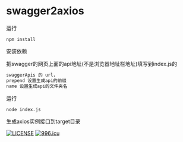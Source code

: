 # swagger2axios

运行
```
npm install
```
安装依赖

把swagger的网页上面的api地址(不是浏览器地址栏地址)填写到index.js的  
```javascript
swaggerApis 的 url，
prepend 设置生成api的前缀
name 设置生成api的文件夹名
```

运行
```
node index.js  
```
生成axios实例接口到target目录  


[![LICENSE](https://img.shields.io/badge/license-Anti%20996-blue.svg)](https://github.com/996icu/996.ICU/blob/master/LICENSE)
<a href="https://996.icu"><img src="https://img.shields.io/badge/link-996.icu-red.svg" alt="996.icu"></a>
